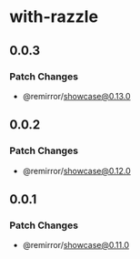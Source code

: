 # with-razzle

## 0.0.3

### Patch Changes

- @remirror/showcase@0.13.0

## 0.0.2

### Patch Changes

- @remirror/showcase@0.12.0

## 0.0.1

### Patch Changes

- @remirror/showcase@0.11.0
